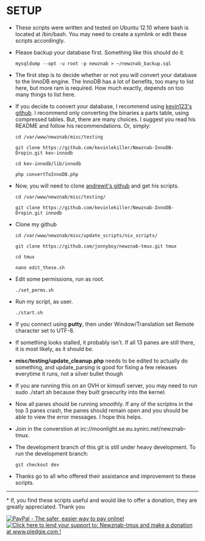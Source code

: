 # SETUP

 * These scripts were written and tested on Ubuntu 12.10 where bash is located at /bin/bash. You may need to create a symlink or edit these scripts accordingly.

 * Please backup your database first. Something like this should do it.

    `mysqldump --opt -u root -p newznab > ~/newznab_backup.sql`


 * The first step is to decide whether or not you will convert your database to the InnoDB engine. The InnoDB has a lot of benefits, too many to list here, but more ram is required. How much exactly, depends on too many things to list here.

 * If you decide to convert your database, I recommend using [kevin123's github](https://github.com/kevinlekiller/Newznab-Barracuda.git). I recommend only converting the binaries a parts table, using compressed tables. But, there are many choices. I suggest you read his README and follow his recommendations. Or, simply:

    `cd /var/www/newznab/misc/testing`
 
    `git clone https://github.com/kevinlekiller/Newznab-InnoDB-Dropin.git kev-innodb`

    `cd kev-innodb/lib/innodb`

    `php convertToInnoDB.php`


 * Now, you will need to clone [andrewit's github](https://github.com/itandrew/Newznab-InnoDB-Dropin.git) and get his scripts.

    `cd /var/www/newznab/misc/testing/`
    
    `git clone https://github.com/kevinlekiller/Newznab-InnoDB-Dropin.git innodb`
    

 * Clone my github

    `cd /var/www/newznab/misc/update_scripts/nix_scripts/`
    
    `git clone https://github.com/jonnyboy/newznab-tmux.git tmux`
    
    `cd tmux`
    
    `nano edit_these.sh`


 * Edit some permissions, run as root.

    `./set_perms.sh`


 * Run my script, as user.

    `./start.sh`
    

 * If you connect using **putty**, then under Window/Translation set Remote character set to UTF-8.

 * If something looks stalled, it probably isn't. If all 13 panes are still there, it is most likely, as it should be.
 
 * **misc/testing/update_cleanup.php** needs to be edited to actually do something, and update_parsing is good for fixing a few releases everytime it runs, not a silver bullet though

 * If you are running this on an OVH or kimsufi server, you may need to run sudo ./start.sh because they built grsecurity into the kernel.
    
 * Now all panes should be running smoothly. If any of the scriptns in the top 3 panes crash, the panes should remain open and you should be able to view the error messages. I hope this helps.

 * Join in the converstion at irc://moonlight.se.eu.synirc.net/newznab-tmux.

 * The development branch of this git is still under heavy development. To run the development branch:

    `git checkout dev`


 * Thanks go to all who offered their assistance and improvement to these scripts.

<hr>
 * If, you find these scripts useful and would like to offer a donation, they are greatly appreciated. Thank you

<a href="https://www.paypal.com/cgi-bin/webscr?cmd=_s-xclick&hosted_button_id=N4AJV5FHZDBFE"><img src="https://www.paypal.com/en_US/i/btn/btn_donateCC_LG.gif" alt="PayPal - The safer, easier way to pay online!" /></a><a href='http://www.pledgie.com/campaigns/18980'><img alt='Click here to lend your support to: Newznab-tmux and make a donation at www.pledgie.com !' src='http://www.pledgie.com/campaigns/18980.png?skin_name=chrome' border='0' /></a>
